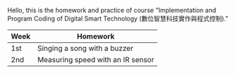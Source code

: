 Hello, this is the homework and practice of course "Implementation and Program Coding of Digital Smart Technology (數位智慧科技實作與程式控制)."

|Week|Homework|
|---|---|
|1st|Singing a song with a buzzer|
|2nd|Measuring speed with an IR sensor|